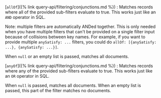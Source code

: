 [`allOf`]({% link query-api/filtering/conjunctions.md %})
: Matches records where all of the provided sub-filters evaluate to true.
  This works just like an `AND` operator in SQL.

  Note: multiple filters are automatically ANDed together. This is only needed when you have multiple
  filters that can't be provided on a single filter input because of collisions between key names.
  For example, if you want to provide multiple `anySatisfy: ...` filters, you could do `allOf: [{anySatisfy: ...}, {anySatisfy: ...}]`.

  When `null` or an empty list is passed, matches all documents.

[`anyOf`]({% link query-api/filtering/conjunctions.md %})
: Matches records where any of the provided sub-filters evaluate to true.
  This works just like an `OR` operator in SQL.

  When `null` is passed, matches all documents.
  When an empty list is passed, this part of the filter matches no documents.
